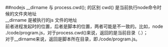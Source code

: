 ##nodejs __dirname 与 process.cwd(); 的区别
cwd() 是当前执行node命令时候的文件夹地址    
__dirname 是被执行的js 文件的地址   
前者进程发起时的位置，后者是脚本的位置，两者可能是不一致的。比如，node ./code/program.js，对于process.cwd()来说，返回的是当前目录（.）；      
对于__dirname来说，返回是脚本所在目录，即./code/program.js。